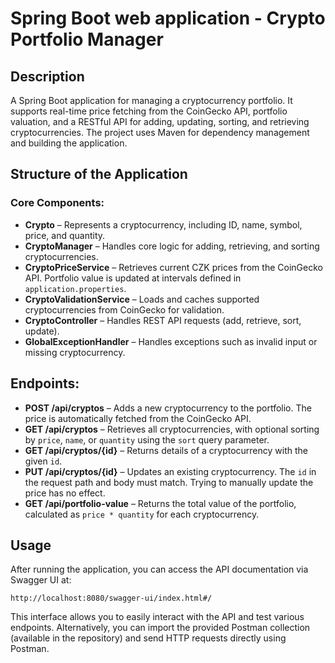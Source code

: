 # Spring Boot web application - Crypto Portfolio Manager

## Description
A Spring Boot application for managing a cryptocurrency portfolio. It supports real-time price fetching from the CoinGecko API, portfolio valuation, and a RESTful API for adding, updating, sorting, and retrieving cryptocurrencies.
The project uses Maven for dependency management and building the application.

## Structure of the Application

### Core Components:
- **Crypto** – Represents a cryptocurrency, including ID, name, symbol, price, and quantity.
- **CryptoManager** – Handles core logic for adding, retrieving, and sorting cryptocurrencies.
- **CryptoPriceService** – Retrieves current CZK prices from the CoinGecko API. Portfolio value is updated at intervals defined in `application.properties`.
- **CryptoValidationService** – Loads and caches supported cryptocurrencies from CoinGecko for validation.
- **CryptoController** – Handles REST API requests (add, retrieve, sort, update).
- **GlobalExceptionHandler** – Handles exceptions such as invalid input or missing cryptocurrency.

## Endpoints:
- **POST /api/cryptos** – Adds a new cryptocurrency to the portfolio. The price is automatically fetched from the CoinGecko API.
- **GET /api/cryptos** – Retrieves all cryptocurrencies, with optional sorting by `price`, `name`, or `quantity` using the `sort` query parameter.
- **GET /api/cryptos/{id}** – Returns details of a cryptocurrency with the given `id`.
- **PUT /api/cryptos/{id}** – Updates an existing cryptocurrency. The `id` in the request path and body must match. Trying to manually update the price has no effect.
- **GET /api/portfolio-value** – Returns the total value of the portfolio, calculated as `price * quantity` for each cryptocurrency.

## Usage
After running the application, you can access the API documentation via Swagger UI at:

```
http://localhost:8080/swagger-ui/index.html#/
```

This interface allows you to easily interact with the API and test various endpoints.
Alternatively, you can import the provided Postman collection (available in the repository) and send HTTP requests directly using Postman.
